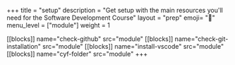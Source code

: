 +++
title = "setup"
description = "Get setup with the main resources you'll need for the Software Development Course"
layout = "prep"
emoji= "🧰"
menu_level = ["module"]
weight = 1

[[blocks]]
name="check-github"
src="module"
[[blocks]]
name="check-git-installation"
src="module"
[[blocks]]
name="install-vscode"
src="module"
[[blocks]]
name="cyf-folder"
src="module"
+++
